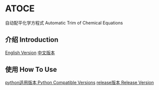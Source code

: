 # ATOCE
自动配平化学方程式 Automatic Trim of Chemical Equations
## 介绍 Introduction
[English Version](README_en.md)
[中文版本](README_zh.md)
## 使用 How To Use
[python适用版本 Python Compatible Versions](AToCE-1.4.py)
[release版本 Release Version](https://github.com/META-Xiao/ATOCE/blob/main/dist/AToCE-1.3.exe)
